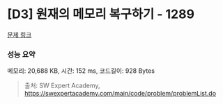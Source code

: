 # [D3] 원재의 메모리 복구하기 - 1289 

[문제 링크](https://swexpertacademy.com/main/code/problem/problemDetail.do?contestProbId=AV19AcoKI9sCFAZN) 

### 성능 요약

메모리: 20,688 KB, 시간: 152 ms, 코드길이: 928 Bytes



> 출처: SW Expert Academy, https://swexpertacademy.com/main/code/problem/problemList.do